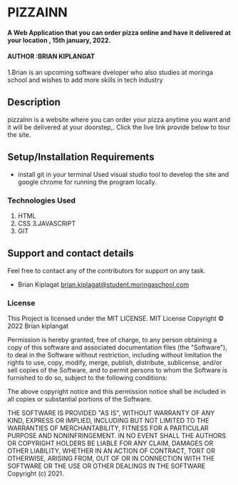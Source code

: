 # PIZZAINN
#### A Web Application that you can order pizza online and have it delivered at your location , 15th january, 2022.
#### AUTHOR :BRIAN KIPLANGAT
1.Brian is an upcoming software dveloper who also studies at moringa school and wishes to add more skills in tech industry
## Description
pizzaInn is a website where you can order your pizza anytime you want and it will be delivered at your doorstep,. Click the live link provide below to tour the site.
## Setup/Installation Requirements
* install git in your terminal Used visual studio tool to develop the site and google chrome for running the program locally.


### Technologies Used
1. HTML
2. CSS
3.JAVASCRIPT
4. GIT
## Support and contact details
Feel free to contact any of the contributors for support on any task.
- Brian Kiplagat <brian.kiplagat@student.moringaschool.com>
### License
This Project is licensed under the MIT LICENSE.
MIT License Copyright © 2022 Brian kiplangat

Permission is hereby granted, free of charge, to any person obtaining a copy of this software and associated documentation files (the "Software"), to deal in the Software without restriction, including without limitation the rights to use, copy, modify, merge, publish, distribute, sublicense, and/or sell copies of the Software, and to permit persons to whom the Software is furnished to do so, subject to the following conditions:

The above copyright notice and this permission notice shall be included in all copies or substantial portions of the Software.

THE SOFTWARE IS PROVIDED "AS IS", WITHOUT WARRANTY OF ANY KIND, EXPRESS OR IMPLIED, INCLUDING BUT NOT LIMITED TO THE WARRANTIES OF MERCHANTABILITY, FITNESS FOR A PARTICULAR PURPOSE AND NONINFRINGEMENT. IN NO EVENT SHALL THE AUTHORS OR COPYRIGHT HOLDERS BE LIABLE FOR ANY CLAIM, DAMAGES OR OTHER LIABILITY, WHETHER IN AN ACTION OF CONTRACT, TORT OR OTHERWISE, ARISING FROM, OUT OF OR IN CONNECTION WITH THE SOFTWARE OR THE USE OR OTHER DEALINGS IN THE SOFTWARE
Copyright (c) 2021.